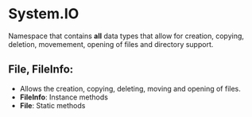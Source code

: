 # System.IO

Namespace that contains **all** data types that allow for creation, copying, deletion, movemement, opening of files and directory support.

## File, FileInfo:
* Allows the creation, copying, deleting, moving and opening of files.
* **FileInfo**: Instance methods
* **File**: Static methods

